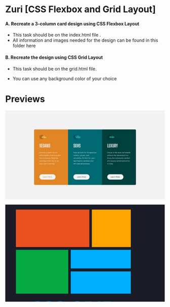 # Zuri [CSS Flexbox and Grid Layout]

#### A.  Recreate a 3-column card design using CSS Flexbox  Layout
- This task should be on the index.html file .
- All information and images needed for the design can be found in this folder here

 

#### B.  Recreate the design using CSS Grid Layout  

- This task should be on the grid.html file.

- You can use any background color of your choice

# Previews

![Index-Grid](images/ofrkupd8a9wh1wenvr8c.jpg)

![Grid-Html](images/grid-layout.PNG)

